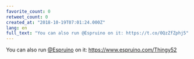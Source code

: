 ```yaml
---
favorite_count: 0
retweet_count: 0
created_at: "2018-10-19T07:01:24.000Z"
lang: en
full_text: "You can also run @Espruino on it: https://t.co/0QzZfZphj5"
---
```


You can also run [@Espruino](https://twitter.com/Espruino) on it:
<https://www.espruino.com/Thingy52>

